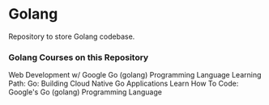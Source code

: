 # Golang
Repository to store Golang codebase. 

### Golang Courses on this Repository
Web Development w/ Google Go (golang) Programming Language
Learning Path: Go: Building Cloud Native Go Applications
Learn How To Code: Google's Go (golang) Programming Language
